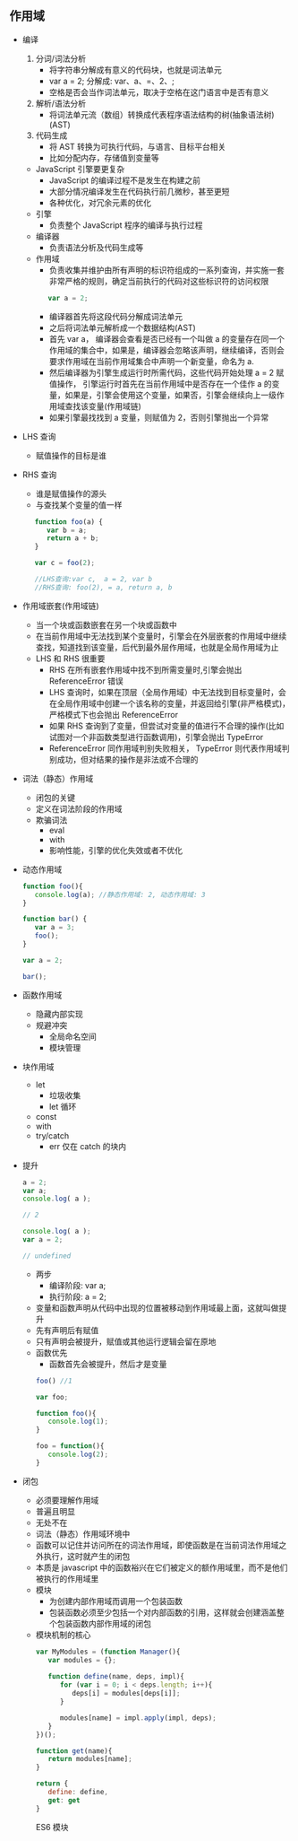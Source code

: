 ## 作用域

* 编译
  1. 分词/词法分析
     * 将字符串分解成有意义的代码块，也就是词法单元
     * var a = 2; 分解成: var、a、=、2、;
     * 空格是否会当作词法单元，取决于空格在这门语言中是否有意义
  2. 解析/语法分析
     * 将词法单元流（数组）转换成代表程序语法结构的树(抽象语法树)(AST)
  3. 代码生成
     * 将 AST 转换为可执行代码，与语言、目标平台相关
     * 比如分配内存，存储值到变量等
  * JavaScript 引擎要更复杂
     * JavaScript 的编译过程不是发生在构建之前
     * 大部分情况编译发生在代码执行前几微秒，甚至更短
     * 各种优化，对冗余元素的优化
  * 引擎
     * 负责整个 JavaScript 程序的编译与执行过程
  * 编译器
     * 负责语法分析及代码生成等
  * 作用域
     * 负责收集并维护由所有声明的标识符组成的一系列查询，并实施一套非常严格的规则，确定当前执行的代码对这些标识符的访问权限
    ```javascript
       var a = 2;
    ```
    * 编译器首先将这段代码分解成词法单元
    * 之后将词法单元解析成一个数据结构(AST)
    * 首先 var a， 编译器会查看是否已经有一个叫做 a 的变量存在同一个作用域的集合中，如果是，编译器会忽略该声明，继续编译，否则会要求作用域在当前作用域集合中声明一个新变量，命名为 a.
    * 然后编译器为引擎生成运行时所需代码，这些代码开始处理 a = 2 赋值操作， 引擎运行时首先在当前作用域中是否存在一个佳作 a 的变量，如果是，引擎会使用这个变量，如果否，引擎会继续向上一级作用域查找该变量(作用域链)
    * 如果引擎最找找到 a 变量，则赋值为 2，否则引擎抛出一个异常
 
* LHS 查询
   *  赋值操作的目标是谁
* RHS 查询
    * 谁是赋值操作的源头
    * 与查找某个变量的值一样
  ```javascript
     function foo(a) {
        var b = a;
        return a + b;
     }

     var c = foo(2);

     //LHS查询:var c,  a = 2, var b
     //RHS查询: foo(2), = a, return a, b 
  ```

* 作用域嵌套(作用域链)
  * 当一个块或函数嵌套在另一个块或函数中
  * 在当前作用域中无法找到某个变量时，引擎会在外层嵌套的作用域中继续查找，知道找到该变量，后代到最外层作用域，也就是全局作用域为止
  * LHS 和 RHS 很重要
    * RHS 在所有嵌套作用域中找不到所需变量时,引擎会抛出 ReferenceError 错误
    * LHS 查询时，如果在顶层（全局作用域）中无法找到目标变量时，会在全局作用域中创建一个该名称的变量，并返回给引擎(非严格模式)，严格模式下也会抛出 ReferenceError
    * 如果 RHS 查询到了变量，但尝试对变量的值进行不合理的操作(比如试图对一个非函数类型进行函数调用)，引擎会抛出 TypeError
    * ReferenceError 同作用域判别失败相关， TypeError 则代表作用域判别成功，但对结果的操作是非法或不合理的
* 词法（静态）作用域
  * 闭包的关键
  * 定义在词法阶段的作用域
  * 欺骗词法
    * eval
    * with
    * 影响性能，引擎的优化失效或者不优化
* 动态作用域
    ```javascript
    function foo(){
       console.log(a); //静态作用域: 2, 动态作用域: 3
    }

    function bar() {
       var a = 3;
       foo();
    }

    var a = 2;

    bar();
    ```
* 函数作用域
  * 隐藏内部实现
  * 规避冲突
    * 全局命名空间
    * 模块管理
* 块作用域
  * let
    * 垃圾收集
    * let 循环
  * const
  * with
  * try/catch
    * err 仅在 catch 的块内
* 提升
  ```javascript
  a = 2;
  var a;
  console.log( a );

  // 2

  console.log( a );
  var a = 2;

  // undefined
  ```
  * 两步
    * 编译阶段: var a;
    * 执行阶段: a = 2;
  * 变量和函数声明从代码中出现的位置被移动到作用域最上面，这就叫做提升
  * 先有声明后有赋值
  * 只有声明会被提升，赋值或其他运行逻辑会留在原地
  * 函数优先
    * 函数首先会被提升，然后才是变量
    ```javascript
    foo() //1

    var foo;

    function foo(){
       console.log(1);
    }

    foo = function(){
       console.log(2);
    }
    ```
* 闭包
  * 必须要理解作用域
  * 普遍且明显
  * 无处不在
  * 词法（静态）作用域环境中
  * 函数可以记住并访问所在的词法作用域，即使函数是在当前词法作用域之外执行，这时就产生的闭包
  * 本质是 javascript 中的函数裕兴在它们被定义的额作用域里，而不是他们被执行的作用域里
  * 模块
    * 为创建内部作用域而调用一个包装函数
    * 包装函数必须至少包括一个对内部函数的引用，这样就会创建涵盖整个包装函数内部作用域的闭包
  * 模块机制的核心
    ```javascript
    var MyModules = (function Manager(){
       var modules = {};
       
       function define(name, deps, impl){
          for (var i = 0; i < deps.length; i++){
             deps[i] = modules[deps[i]];
          }

          modules[name] = impl.apply(impl, deps);
       }
    })();

    function get(name){
       return modules[name];
    }

    return {
       define: define,
       get: get
    }
    ```
    ES6 模块



  
